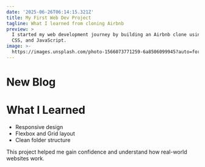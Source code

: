```yaml
---
date: '2025-06-26T06:14:15.321Z'
title: My First Web Dev Project
tagline: What I learned from cloning Airbnb
preview: >
  I started my web development journey by building an Airbnb clone using HTML,
  CSS, and JavaScript.
image: >-
  https://images.unsplash.com/photo-1566073771259-6a8506099945?auto=format&fit=crop&w=800&q=60
---
```

# New Blog
# What I Learned
- Responsive design
- Flexbox and Grid layout
- Clean folder structure

This project helped me gain confidence and understand how real-world websites work.
